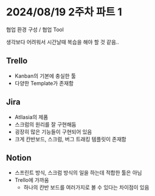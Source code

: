 # 2024/08/19 2주차 파트 1

협업 환경 구성 / 협업 Tool

생각보다 어려워서 시간날때 복습을 해야 할 것 같음..

## Trello

- Kanban의 기본에 충실한 툴
- 다양한 Template가 존재함

## Jira

- Atllasia의 제품
- 스크럼의 원리를 잘 구현해둠
- 굉장히 많은 기능들이 구현되어 있음
- 크게 칸반보드, 스크럼, 버그 트래킹 템플릿이 존재함

## Notion

- 스프린트 방식, 스크럼 방식의 일을 하는데 적합한 툴은 아님
- Trello에 가까움
  - 하나의 칸반 보드를 여러가지로 볼 수 있다는 차이점이 있음
